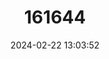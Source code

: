---
title: "161644"
category: "Halaelurus maculosus"
draft: false
date: 2024-02-22 13:03:52
languages:
  English: ["Indonesian Speckled Catshark"]
---